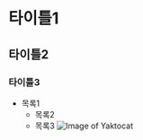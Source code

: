 # 타이틀1
## 타이틀2
### 타이틀3
* 목록1
  * 목록2
  * 목록3
![Image of Yaktocat](https://octodex.github.com/images/yaktocat.png)
